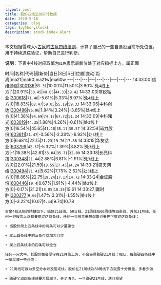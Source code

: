 ```yaml
---
layout: post
title: 股价四线法则实时数据
date: 2020-5-10
categories: blog
tags: [python,stock]
description: stock index alert
---
```



本文根据雪球大v[古泉](https://xueqiu.com/u/7148646888)的[古泉四线法则](https://xueqiu.com/7148646888/130498192)，计算了自己的一些自选股当前所处位置，用于持续追踪验证，帮助自己进行判断。

**说明**：下表中4线对应取值为`红色`表示最新价处于对应指标上方，属正面

时间|名称|代码|最新价|当日|3日|5日|位置|变动|距离|ma21|ma60|ma21w|ma60w
---|---|---|---|---|---|---|---|---
14:33:00|信维通信|[300136](https://xueqiu.com/S/SZ300136)|`55.31`|10.00%|11.50%|3.80%|处`4`线上方|1|20.91%|`53.45`|`48.05`|`44.33`|`39.42`
14:33:03|寒锐钴业|[300618](https://xueqiu.com/S/SZ300618)|`71.46`|-5.61%|5.33%|8.97%|处`4`线上方|0|18.83%|`68.47`|`59.05`|`55.19`|`59.33`
14:33:06|中科创达|[300496](https://xueqiu.com/S/SZ300496)|`96.96`|1.84%|3.24%|-3.65%|处`4`线上方|0|41.38%|`94.69`|`74.17`|`67.72`|`51.24`
14:33:09|中科曙光|[603019](https://xueqiu.com/S/SH603019)|`44.35`|1.88%|4.26%|-0.61%|处`3`线上方|0|16.54%|45.65|`41.18`|`38.11`|`30.57`
14:32:54|诺力股份|[603611](https://xueqiu.com/S/SH603611)|`21.47`|-0.56%|-2.28%|-9.92%|处`3`线上方|0|6.68%|22.15|`21.23`|`19.76`|`17.88`
14:33:15|华友钴业|[603799](https://xueqiu.com/S/SH603799)|`42.37`|-5.32%|1.39%|3.82%|处`3`线上方|-1|15.38%|42.61|`38.04`|`35.71`|`32.09`
14:33:18|长亮科技|[300348](https://xueqiu.com/S/SZ300348)|`21.44`|2.88%|6.81%|-1.91%|处`3`线上方|0|22.01%|21.59|`18.59`|`17.45`|`14.24`
14:33:21|盛天网络|[300494](https://xueqiu.com/S/SZ300494)|`21.41`|5.62%|7.75%|2.52%|处`3`线上方|0|18.88%|22.75|`19.24`|`17.17`|`14.72`
14:33:24|金证股份|[600446](https://xueqiu.com/S/SH600446)|`19.4`|0.67%|1.91%|-4.44%|处`2`线上方|0|-0.17%|21.21|`18.85`|`18.26`|19.61
14:33:27|赢时胜|[300377](https://xueqiu.com/S/SZ300377)|`9.66`|1.47%|3.31%|-1.55%|处`1`线上方|0|-3.22%|10.07|`9.44`|9.74|10.78

```
古泉4线法则的精髓如下。抓住21日线、60日线、21周线及60周线等四条线，外加21月线，任何一只股票上涨都要穿过这四条线，任何一只股票要想爆雷也要先下穿过这四条线：

+ 当股价爬上四条线中的两条可以少量建仓

+ 爬上四条线中的三条可以加大仓位

+ 爬上四条线中的四条可以全仓

任何一只大牛，其股价都会坚守在21月线上方，不会轻易跌破21月线；相反，每跌破四条线中一条就减一些仓位：

+ 21周线可做为多空分水岭及警戒线，股价在21周线及60周线下方就要十分慎重，多看少做

+ 跌破全部四条线就要大幅减仓，甚至清仓，一旦跌破21月线，清仓观望
```